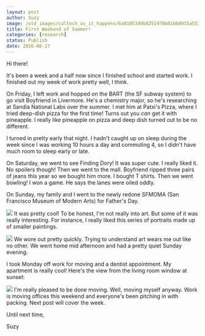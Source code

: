 ```yaml
---
layout: post
author: Suzy
image: /old_images/caltech_as_it_happens/6a0105349b8251970b01bb0915a553970d.jpg
title: First Weekend of Summer! 
categories: [research]
status: Publish
date: 2016-06-27
---
```



Hi there!

It's been a week and a half now since I finished school and started work. I finished out my week of work pretty well, I think.

On Friday, I left work and hopped on the BART (the SF subway system) to go visit Boyfriend in Livermore. He's a chemistry major, so he's researching at Sandia National Labs over the summer. I met him at Patxi's Pizza, where I tried deep-dish pizza for the first time! Turns out you *can* get it with pineapple. I really like pineapple on pizza and deep dish turned out to be no different.

I turned in pretty early that night. I hadn't caught up on sleep during the week since I was working 10 hours a day and commuting 4, so I didn't have much room to sleep early or late.

On Saturday, we went to see Finding Dory! It was super cute. I really liked it. No spoilers though! Then we went to the mall. Boyfriend ripped three pairs of jeans this year so we bought him more. I bought T shirts. Then we went bowling! I won a game. He says the lanes were oiled oddly.

On Sunday, my family and I went to the newly redone SFMOMA (San Francisco Museum of Modern Arts) for Father's Day.


![](/old_images/caltech_as_it_happens/6a0105349b8251970b01bb0915a55e970d.jpg)
It was pretty cool! To be honest, I'm not really into art. But some of it was really interesting. For instance, I really liked this series of portraits made up of smaller paintings.


![](/old_images/caltech_as_it_happens/6a0105349b8251970b01b8d1fc00c6970c.jpg)
We wore out pretty quickly. Trying to understand art wears me out like no other. We went home mid afternoon and had a pretty quiet Sunday evening.

I took Monday off work for moving and a dentist appointment. My apartment is really cool! Here's the view from the living room window at sunset:

![](/old_images/caltech_as_it_happens/6a0105349b8251970b01b8d1fc00ea970c.jpg)
I'm really pleased to be done moving. Well, moving myself anyway. Work is moving offices this weekend and everyone's been pitching in with packing. Next post will cover the week.

Until next time,

Suzy

